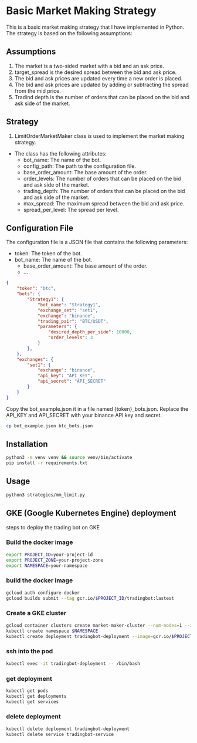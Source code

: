 # Basic Market Making Strategy
This is a basic market making strategy that I have implemented in Python. The strategy is based on the following assumptions:

## Assumptions
1. The market is a two-sided market with a bid and an ask price.
2. target_spread is the desired spread between the bid and ask price.
3. The bid and ask prices are updated every time a new order is placed.
4. The bid and ask prices are updated by adding or subtracting the spread from the mid price.
5. Tradind depth is the number of orders that can be placed on the bid and ask side of the market.

## Strategy
1. LimitOrderMarketMaker class is used to implement the market making strategy.
- The class has the following attributes:
  - bot_name: The name of the bot.
  - config_path: The path to the configuration file.
  - base_order_amount: The base amount of the order.
  - order_levels: The number of orders that can be placed on the bid and ask side of the market.
  - trading_depth: The number of orders that can be placed on the bid and ask side of the market.
  - max_spread: The maximum spread between the bid and ask price.
  - spread_per_level: The spread per level.


## Configuration File
The configuration file is a JSON file that contains the following parameters:
- token: The token of the bot.
- bot_name: The name of the bot.
  - base_order_amount: The base amount of the order.
  - ...

```json
{
    "token": "btc",
    "bots": {
        "Strategy1": {
            "bot_name": "Strategy1",
            "exchange_set": "set1",
            "exchange": "binance",
            "trading_pair": "BTC/USDT",
            "parameters": {
                "desired_depth_per_side": 10000,
                "order_levels": 3
            }
        },
    },
    "exchanges": {
        "set1": {
            "exchange": "binance",
            "api_key": "API_KEY",
            "api_secret": "API_SECRET"
        }
    }
}
```

Copy the bot_example.json it in a file named {token}_bots.json. Replace the API_KEY and API_SECRET with your binance API key and secret.
``` bash
cp bot_example.json btc_bots.json
```

## Installation
``` bash
python3 -m venv venv && source venv/bin/activate
pip install -r requirements.txt
```

## Usage
``` bash
python3 strategies/mm_limit.py
```

## GKE (Google Kubernetes Engine) deployment
steps to deploy the trading bot on GKE

### Build the docker image
``` bash
export PROJECT_ID=your-project-id
export PROJECT_ZONE=your-project-zone
export NAMESPACE=your-namespace
```

### build the docker image
``` bash
gcloud auth configure-docker
gcloud builds submit --tag gcr.io/$PROJECT_ID/tradingbot:lastest
```

### Create a GKE cluster
``` bash
gcloud container clusters create market-maker-cluster --num-nodes=1 --zone=$PROJECT_ZONE
kubectl create namespace $NAMESPACE
kubectl create deployment tradingbot-deployment --image=gcr.io/$PROJECT_ID/tradingbot:lastest -n $NAMESPACE
```

### ssh into the pod
``` bash
kubectl exec -it tradingbot-deployment -- /bin/bash
```

### get deployment 
``` bash
kubectl get pods
kubectl get deployments
kubectl get services
```

### delete deployment
``` bash
kubectl delete deployment tradingbot-deployment
kubectl delete service tradingbot-service
```